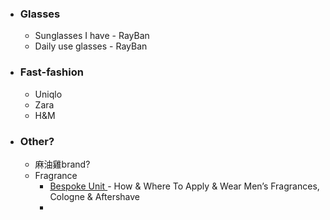 - ### Glasses
	- Sunglasses I have - RayBan
	- Daily use glasses - RayBan
- ### Fast-fashion
	- Uniqlo
	- Zara
	- H&M
- ### Other?
	- 麻油雞brand?
	- Fragrance
		- [Bespoke Unit ](https://bespokeunit.com/fragrance/apply/)- How & Where To Apply & Wear Men’s Fragrances, Cologne & Aftershave
		-